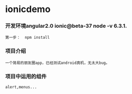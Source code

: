 # ionicdemo

### 开发环境angular2.0  ionic@beta-37  node -v 6.3.1.
    第一步：  npm install

### 项目介绍
    一个简易的朋友圈app，已经测试android真机，无太大bug。

### 项目中运用的组件
    alert,menus...
